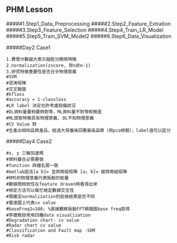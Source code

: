 ## PHM Lesson
#####1.Step1_Data_Preprocessing
#####2.Step2_Feature_Extration
#####3.Step3_Feature_Selection
#####4.Step4_Train_LR_Model
#####5.Step5_Train_SVM_Model2
#####6.Step6_Data_Visualization

#####Day2 Case1
```
1.費雪分數越大表示越能分開兩特徵
2.normalization(zscore, 除n非n-1)
3.研究特徵重要性是否合乎物理意義
#SVM
#混淆矩陣
#交叉驗證
#kfloss
#accuracy = 1-classloss
#LR label 決定也許考慮設備狀況
#DL資料量要夠要夠對等，ML資料量不對等較無差
#ML提取特徵具有物理意義, DL不知物理意義
#CV Value 對 
#生產出相同品質產品，經過大保養後回覆最高品質（用pca檢驗），label值可以區分

```
#####Day4 Case2
```
#x, y 三軸加速規
#資料疊合必需要做
#function 與檔名需一致
#matlab語法[a b]= 並排兩組矩陣 [a; b]= 縱排兩組矩陣
#RMS的物理意義代表振動的能量
#數據間相依性在feature draven時看得出來
#檢定方法可以幫忙檢定數據交互性
#需確定normalization的前後結果是否不同
#雷達圖上代表cv value
#baseFreq1=108; %直接觀察振動FFT頻譜圖base freq取得
#李捷教授常用四種data visualization
#Degradation chart- cv value
#Radar chart cv value
#Classification and Fault map -SOM
#Risk radar
```